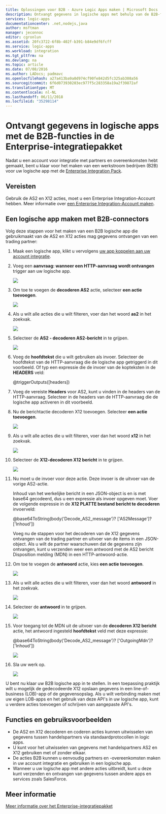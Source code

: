```yaml
---
title: Oplossingen voor B2B - Azure Logic Apps maken | Microsoft Docs
description: Ontvangt gegevens in logische apps met behulp van de B2B-functies in de Enterprise-integratiepakket
services: logic-apps
documentationcenter: .net,nodejs,java
author: msftman
manager: jeconnoc
editor: cgronlun
ms.assetid: 20fc3722-6f8b-402f-b391-b84e9df6fcff
ms.service: logic-apps
ms.workload: integration
ms.tgt_pltfrm: na
ms.devlang: na
ms.topic: article
ms.date: 07/08/2016
ms.author: LADocs; padmavc
ms.openlocfilehash: a27a413ba9a0d974cf90fe842d5fc325ab308a56
ms.sourcegitcommit: 6f6d073930203ec977f5c283358a19a2f39872af
ms.translationtype: MT
ms.contentlocale: nl-NL
ms.lasthandoff: 06/11/2018
ms.locfileid: "35298114"
---
```

# <a name="receive-data-in-logic-apps-with-the-b2b-features-in-the-enterprise-integration-pack"></a>Ontvangt gegevens in logische apps met de B2B-functies in de Enterprise-integratiepakket

Nadat u een account voor integratie met partners en overeenkomsten hebt gemaakt, bent u klaar voor het maken van een werkstroom bedrijven (B2B) voor uw logische app met de [Enterprise Integration Pack](logic-apps-enterprise-integration-overview.md).

## <a name="prerequisites"></a>Vereisten

Gebruik de AS2 en X12 acties, moet u een Enterprise Integration-Account hebben. Meer informatie over [een Enterprise Integration-Account maken](../logic-apps/logic-apps-enterprise-integration-accounts.md).

## <a name="create-a-logic-app-with-b2b-connectors"></a>Een logische app maken met B2B-connectors

Volg deze stappen voor het maken van een B2B logische app die gebruikmaakt van de AS2 en X12 acties mag gegevens ontvangen van een trading partner:

1. Maak een logische app, klikt u vervolgens [uw app koppelen aan uw account integratie](../logic-apps/logic-apps-enterprise-integration-accounts.md).

2. Voeg een **aanvraag: wanneer een HTTP-aanvraag wordt ontvangen** trigger aan uw logische app.

    ![](./media/logic-apps-enterprise-integration-b2b/flatfile-1.png)

3. Om toe te voegen de **decoderen AS2** actie, selecteer **een actie toevoegen**.

    ![](./media/logic-apps-enterprise-integration-b2b/transform-2.png)

4. Als u wilt alle acties die u wilt filteren, voer dan het woord **as2** in het zoekvak.

    ![](./media/logic-apps-enterprise-integration-b2b/b2b-5.png)

5. Selecteer de **AS2 - decoderen AS2-bericht** in te grijpen.

    ![](./media/logic-apps-enterprise-integration-b2b/b2b-6.png)

6. Voeg de **hoofdtekst** die u wilt gebruiken als invoer. Selecteer de hoofdtekst van de HTTP-aanvraag die de logische app getriggerd in dit voorbeeld. Of typ een expressie die de invoer van de kopteksten in de **HEADERS** veld:

    @triggerOutputs([headers])

7. Voeg de vereiste **Headers** voor AS2, kunt u vinden in de headers van de HTTP-aanvraag. Selecteer in de headers van de HTTP-aanvraag die de logische app activeren in dit voorbeeld.

8. Nu de berichtactie decoderen X12 toevoegen. Selecteer **een actie toevoegen**.

    ![](./media/logic-apps-enterprise-integration-b2b/b2b-9.png)

9. Als u wilt alle acties die u wilt filteren, voer dan het woord **x12** in het zoekvak.

    ![](./media/logic-apps-enterprise-integration-b2b/b2b-10.png)

10. Selecteer de **X12-decoderen X12 bericht** in te grijpen.

    ![](./media/logic-apps-enterprise-integration-b2b/b2b-as2message.png)

11. Nu moet u de invoer voor deze actie. Deze invoer is de uitvoer van de vorige AS2-actie.

    Inhoud van het werkelijke bericht in een JSON-object is en is met base64 gecodeerd, dus u een expressie als invoer opgeven moet. 
    Voer de volgende expressie in de **X12 PLATTE bestand bericht te decoderen** invoerveld:
    
    @base64ToString(body('Decode_AS2_message')? ['AS2Message']? ['Inhoud'])

    Voeg nu de stappen voor het decoderen van de X12 gegevens ontvangen van de trading partner en uitvoer van de items in een JSON-object. 
    Als u wilt de partner waarschuwen dat de gegevens zijn ontvangen, kunt u verzenden weer een antwoord met de AS2 bericht Disposition melding (MDN) in een HTTP-antwoord-actie.

12. Om toe te voegen de **antwoord** actie, kies **een actie toevoegen**.

    ![](./media/logic-apps-enterprise-integration-b2b/b2b-14.png)

13. Als u wilt alle acties die u wilt filteren, voer dan het woord **antwoord** in het zoekvak.

    ![](./media/logic-apps-enterprise-integration-b2b/b2b-15.png)

14. Selecteer de **antwoord** in te grijpen.

    ![](./media/logic-apps-enterprise-integration-b2b/b2b-16.png)

15. Voor toegang tot de MDN uit de uitvoer van de **decoderen X12 bericht** actie, het antwoord ingesteld **hoofdtekst** veld met deze expressie:

    @base64ToString(body('Decode_AS2_message')? ['OutgoingMdn']? ['Inhoud'])

    ![](./media/logic-apps-enterprise-integration-b2b/b2b-17.png)  

16. Sla uw werk op.

    ![](./media/logic-apps-enterprise-integration-b2b/transform-5.png)  

U bent nu klaar uw B2B logische app in te stellen. In een toepassing praktijk wilt u mogelijk de gedecodeerde X12 opslaan gegevens in een line-of-business (LOB)-app of de gegevensopslag. Als u wilt verbinding maken met uw eigen LOB-apps en het gebruik van deze API's in uw logische app, kunt u verdere acties toevoegen of schrijven van aangepaste API's.

## <a name="features-and-use-cases"></a>Functies en gebruiksvoorbeelden

* De AS2 en X12 decoderen en coderen acties kunnen uitwisselen van gegevens tussen handelspartners via standaardprotocollen in logic apps.
* U kunt voor het uitwisselen van gegevens met handelspartners AS2 en X12 gebruiken met of zonder elkaar.
* De acties B2B kunnen u eenvoudig partners en -overeenkomsten maken in uw account integratie en gebruiken in een logische app.
* Wanneer u uw logische app met andere acties uitbreidt, kunt u deze kunt verzenden en ontvangen van gegevens tussen andere apps en services zoals SalesForce.

## <a name="learn-more"></a>Meer informatie
[Meer informatie over het Enterprise-integratiepakket](logic-apps-enterprise-integration-overview.md)
